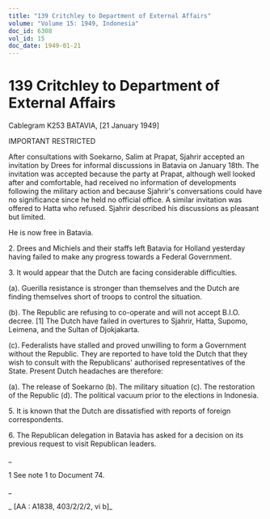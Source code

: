 ```yaml
---
title: "139 Critchley to Department of External Affairs"
volume: "Volume 15: 1949, Indonesia"
doc_id: 6308
vol_id: 15
doc_date: 1949-01-21
---
```


# 139 Critchley to Department of External Affairs

Cablegram K253 BATAVIA, [21 January 1949]

IMPORTANT RESTRICTED

After consultations with Soekarno, Salim at Prapat, Sjahrir accepted an invitation by Drees for informal discussions in Batavia on January 18th. The invitation was accepted because the party at Prapat, although well looked after and comfortable, had received no information of developments following the military action and because Sjahrir's conversations could have no significance since he held no official office. A similar invitation was offered to Hatta who refused. Sjahrir described his discussions as pleasant but limited.

He is now free in Batavia.

2\. Drees and Michiels and their staffs left Batavia for Holland yesterday having failed to make any progress towards a Federal Government.

3\. It would appear that the Dutch are facing considerable difficulties.

(a). Guerilla resistance is stronger than themselves and the Dutch are finding themselves short of troops to control the situation.

(b). The Republic are refusing to co-operate and will not accept B.I.O. decree. [1] The Dutch have failed in overtures to Sjahrir, Hatta, Supomo, Leimena, and the Sultan of Djokjakarta.

(c). Federalists have stalled and proved unwilling to form a Government without the Republic. They are reported to have told the Dutch that they wish to consult with the Republicans' authorised representatives of the State. Present Dutch headaches are therefore:

(a). The release of Soekarno (b). The military situation (c). The restoration of the Republic (d). The political vacuum prior to the elections in Indonesia.

5\. It is known that the Dutch are dissatisfied with reports of foreign correspondents.

6\. The Republican delegation in Batavia has asked for a decision on its previous request to visit Republican leaders.

_

1 See note 1 to Document 74.

_

_ [AA : A1838, 403/2/2/2, vi b]_
